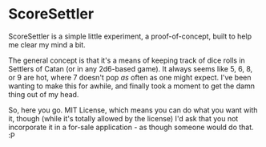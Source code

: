 # ScoreSettler

ScoreSettler is a simple little experiment, a proof-of-concept, built to help me clear my mind a bit.

The general concept is that it's a means of keeping track of dice rolls in Settlers of Catan (or in any 2d6-based game). It always seems like 5, 6, 8, or 9 are hot, where 7 doesn't pop *as* often as one might expect. I've been wanting to make this for awhile, and finally took a moment to get the damn thing out of my head.

So, here you go. MIT License, which means you can do what you want with it, though (while it's totally allowed by the license) I'd ask that you not incorporate it in a for-sale application - as though someone would do that. :P
